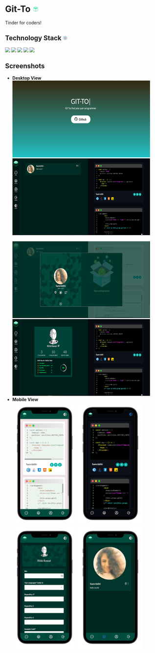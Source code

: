 <h1>Git-To <a><img src="https://github.com/1s-0s/Gitto/blob/master/client/src/components/images/logo/cube3.svg" width="4%"></a></h1>
Tinder for coders!

<h2>Technology Stack <a><img src="https://github.com/Samridhi-98/Images/blob/master/Images/atom.svg" width="3%"></a></h2>

<p>
<img src ="https://img.shields.io/badge/MongoDB-%234ea94b.svg?&style=for-the-badge&logo=mongodb&logoColor=white"/> 
<img src="https://img.shields.io/badge/express.js%20-%23404d59.svg?&style=for-the-badge"/> 
<img src="https://img.shields.io/badge/reactjs%20-61DAFB.svg?&style=for-the-badge&logo=react&logoColor=blue"/> 
<img src="https://img.shields.io/badge/Node.js-%234ea94b.svg?&style=for-the-badge&logo=node.js&logoColor=white"> 
<img src="https://img.shields.io/badge/git%20-%23121011.svg?&style=for-the-badge&logo=git&logoColor=white&logoWidth=20">
</p> 

<h2>Screenshots</h2>
<ul>
  <li>
    <b>Desktop View</b>
    <br/>
    <img src="https://github.com/1s-0s/Gitto/blob/master/Screenshots/home.JPG" height=250 width="450"/> &nbsp&nbsp&nbsp
    <img src="https://github.com/1s-0s/Gitto/blob/master/Screenshots/dashboard.PNG" height=250 width="450"/>
    <br/>
    <br/>
    <img src="https://github.com/1s-0s/Gitto/blob/master/Screenshots/friend.PNG" height=250 width="450"/> &nbsp&nbsp&nbsp
    <img src="https://github.com/1s-0s/Gitto/blob/master/Screenshots/profile.PNG" height=250 width="450"/> &nbsp&nbsp&nbsp
  </li>
  <li>
    <b>Mobile View</b>
    <br/>
    <img src="https://github.com/1s-0s/Gitto/blob/master/Screenshots/iphone-dashboard-light.png" height=400/>
    <img src="https://github.com/1s-0s/Gitto/blob/master/Screenshots/explore-dark-m_iphone12black_portrait.png" height=400/>
    <img src="https://github.com/1s-0s/Gitto/blob/master/Screenshots/edit-m_iphone12black_portrait.png" height=400/>
    <img src="https://github.com/1s-0s/Gitto/blob/master/Screenshots/friend-m_iphone12black_portrait.png" height=400/>
    
  </li>
</ul>
